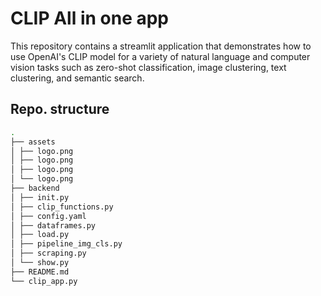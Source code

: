 # CLIP All in one app
This repository contains a streamlit application that demonstrates how to use OpenAI's CLIP model for a variety of natural language and computer vision tasks such as zero-shot classification, image clustering, text clustering, and semantic search.

## Repo. structure
```bash
.
├── assets
│ ├── logo.png
│ ├── logo.png
│ ├── logo.png
│ └── logo.png
├── backend
│ ├── init.py
│ ├── clip_functions.py
│ ├── config.yaml
│ ├── dataframes.py
│ ├── load.py
│ ├── pipeline_img_cls.py
│ ├── scraping.py
│ └── show.py
├── README.md
└── clip_app.py
```
